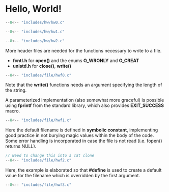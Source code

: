 # Hello, World!

```c title="Naive"
--8<-- "includes/hw/hw0.c"
```
```c title="Parameterized"
--8<-- "includes/hw/hw1.c"
```
```c title="Multiple arguments"
--8<-- "includes/hw/hw2.c"
```

More header files are needed for the functions necessary to write to a file.

- **fcntl.h** for **open()** and the enums **O\_WRONLY** and **O\_CREAT**
- **unistd.h** for **close()**, **write()**

```c
--8<-- "includes/file/hwf0.c"
```

Note that the **write()** functions needs an argument specifying the length of the string.

A parameterized implementation (also somewhat more graceful) is possible using **fprintf** from the standard library, which also provides **EXIT\_SUCCESS** macro.

```c
--8<-- "includes/file/hwf1.c"
```

Here the default filename is defined in **symbolic constant**, implementing good practice in not burying magic values within the body of the code.
Some error handling is incorporated in case the file is not read (i.e. fopen() returns NULL).

```c hl_lines="4"
// Need to change this into a cat clone
--8<-- "includes/file/hwf2.c"
```

Here, the example is elaborated so that **#define** is used to create a default value for the filename which is overridden by the first argument.

```c hl_lines="10-14"
--8<-- "includes/file/hwf3.c"
```